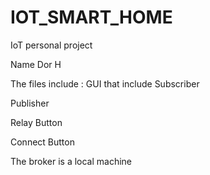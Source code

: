 # IOT_SMART_HOME
IoT personal project

Name Dor H

The files include : 
GUI that include Subscriber

Publisher

Relay Button

Connect Button

The broker is a local machine
